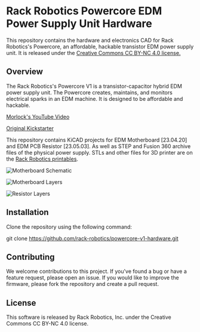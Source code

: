 # Rack Robotics Powercore EDM Power Supply Unit Hardware

This repository contains the hardware and electronics CAD for Rack Robotics's Powercore, an affordable, hackable transistor EDM power supply unit. It is released under the [Creative Commons CC BY-NC 4.0 license.](https://creativecommons.org/licenses/by-nc/4.0/legalcode)

## Overview

The Rack Robotics's Powercore V1 is a transistor-capacitor hybrid EDM power supply unit. The Powercore creates, maintains, and monitors electrical sparks in an EDM machine. It is designed to be affordable and hackable.

[Morlock's YouTube Video](https://www.youtube.com/watch?v=5CeCxkFVCdM)

[Original Kickstarter](https://www.kickstarter.com/projects/rackrobotics/powercore-cut-through-solid-metal-with-edm)

This repository contains KiCAD projects for EDM Motherboard [23.04.20] and EDM PCB Resistor [23.05.03]. As well as STEP and Fusion 360 archive files of the physical power supply. STLs and other files for 3D printer are on the [Rack Robotics printables](https://www.printables.com/@RackRoboticsO_631255/models).

![Motherboard Schematic](https://github.com/Rack-Robotics/Powercore-V1-Hardware/blob/main/EDM%20Motherboard%20Schematic%20%5B23.04.20%5D.png)

![Motherboard Layers](https://github.com/Rack-Robotics/Powercore-V1-Hardware/blob/main/EDM%20Motherboard%20Board%5B23.04.20%5D.png)

![Resistor Layers](https://github.com/Rack-Robotics/Powercore-V1-Hardware/blob/main/EDM%20PCB%20Resistor%20Board%20%5B23.05.03%5D.png)


## Installation

Clone the repository using the following command:

git clone https://github.com/rack-robotics/powercore-v1-hardware.git

## Contributing
We welcome contributions to this project. If you've found a bug or have a feature request, please open an issue. If you would like to improve the firmware, please fork the repository and create a pull request.

## License
This software is released by Rack Robotics, Inc. under the Creative Commons CC BY-NC 4.0 license.
